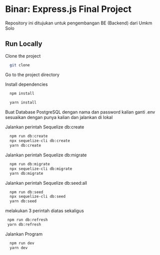 # Binar: Express.js Final Project


Repository ini ditujukan untuk pengembangan BE (Backend) dari Umkm Solo


## Run Locally

Clone the project

```bash
  git clone 
```

Go to the project directory


Install dependencies

```bash
  npm install
  
  yarn install
```

Buat Database PostgreSQL dengan nama dan password kalian ganti .env sesuaikan dengan punya kalian
dan jalankan di lokal

Jalankan perintah Sequelize db:create

```bash
  npm run db:create
  npx sequelize-cli db:create
  yarn db:create
```

Jalankan perintah Sequelize db:migrate

```bash
  npm run db:migrate
  npx sequelize-cli db:migrate
  yarn db:migrate
```

Jalankan perintah Sequelize db:seed:all

```bash
  npm run db:seed
  npx sequelize-cli db:seed
  yarn db:seed
```
melakukan 3 perintah diatas sekaligus 

```bash
 npm run db:refresh 
 yarn db:refresh
```
Jalankan Program

```bash
  npm run dev
  yarn dev
```
